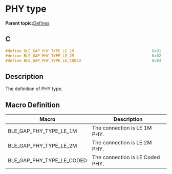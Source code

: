 # PHY type

**Parent topic:**[Defines](GUID-9781CD29-3C4B-41EE-8F98-355D2AA99482.md)

## C

```c
#define BLE_GAP_PHY_TYPE_LE_1M                                  0x01
#define BLE_GAP_PHY_TYPE_LE_2M                                  0x02
#define BLE_GAP_PHY_TYPE_LE_CODED                               0x03
```

## Description

The definition of PHY type.

## Macro Definition

|Macro|Description|
|-----|-----------|
|BLE\_GAP\_PHY\_TYPE\_LE\_1M|The connection is LE 1M PHY.|
|BLE\_GAP\_PHY\_TYPE\_LE\_2M|The connection is LE 2M PHY.|
|BLE\_GAP\_PHY\_TYPE\_LE\_CODED|The connection is LE Coded PHY.|

